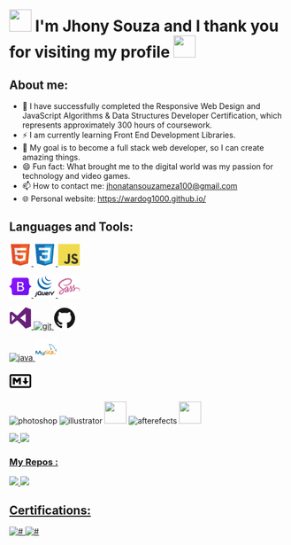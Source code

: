 <h1>
 <img  width="40" height="40" src="https://www.discordianos.com/uploads/monthly_2021_02/c5efb82dcccc7f06ae379bdc9fdf00e3.cropped.gif.4916ab8d670076f628c323c10270c436.gif">
  I'm Jhony Souza and I thank you for visiting my profile
 <img  width="40" height="40" src="https://www.discordianos.com/uploads/monthly_2021_02/c5efb82dcccc7f06ae379bdc9fdf00e3.cropped.gif.4916ab8d670076f628c323c10270c436.gif">
</h1>

<!--<img width="100%" height="650" src="https://cdna.artstation.com/p/assets/images/images/035/693/656/original/gwyneth-balucio-hello-world.gif?1615642877"/>-->

<!--
**WarDog1000/WarDog1000** is a ✨ _special_ ✨ repository because its `README.md` (this file) appears on your GitHub profile.
https://c.tenor.com/f4eKzaPOZUYAAAAM/rz-ds-project.gif
https://c.tenor.com/mGgWY8RkgYMAAAAC/hello-world.gif
https://i.pinimg.com/originals/0c/0d/d1/0c0dd1efb2013a5454fa329d74df617b.gif
https://www.discordianos.com/uploads/monthly_2021_02/c5efb82dcccc7f06ae379bdc9fdf00e3.cropped.gif.4916ab8d670076f628c323c10270c436.gif

Here are some ideas to get you started:

- 🔭 I’m currently working on ...
- 🌱 I’m currently learning ...
- 👯 I’m looking to collaborate on ...
- 🤔 I’m looking for help with ...
- 💬 Ask me about ...
- 📫 How to reach me: ...
- 😄 Pronouns: ...
- ⚡ Fun fact: ...

-->

<h2 align="left">About me:  </h1>

- 🌱 I have successfully completed the Responsive Web Design and JavaScript Algorithms & Data Structures Developer Certification, which represents approximately 300 hours of coursework. 
- ⚡ I am currently learning Front End Development Libraries.
- 💭 My goal is to become a full stack web developer, so I can create amazing things.
- 😄 Fun fact: What brought me to the digital world was my passion for technology and video games.
- 📫 How to contact me: jhonatansouzameza100@gmail.com
- 🌐 Personal website: https://wardog1000.github.io/

<h2 align="left">Languages and Tools:</h2>
    
<a href="https://www.freecodecamp.org/certification/JhonySouza/responsive-web-design" target="_blank"> <img src="https://github.com/devicons/devicon/blob/master/icons/html5/html5-original.svg" alt="html5-certification" width="40" height="40"/> </a>
<a href="https://www.freecodecamp.org/certification/JhonySouza/responsive-web-design" target="_blank"> <img src="https://github.com/devicons/devicon/blob/master/icons/css3/css3-original.svg" alt="css3-certification" width="40" height="40"/> </a>
<a href="https://www.freecodecamp.org/certification/JhonySouza/javascript-algorithms-and-data-structures" target="_blank"> <img src="https://github.com/devicons/devicon/blob/master/icons/javascript/javascript-original.svg" alt="javascript-certification" width="40" height="40"/> </a>

<a href="#"> <img src="https://github.com/devicons/devicon/blob/master/icons/bootstrap/bootstrap-original.svg" alt="bootstrap-certification" width="40" height="40"/> </a>
<a href="#"> <img src="https://github.com/devicons/devicon/blob/master/icons/jquery/jquery-original-wordmark.svg" alt="jquery-certification" width="40" height="40"/> </a>
<a href="#"> <img src="https://github.com/devicons/devicon/blob/master/icons/sass/sass-original.svg" alt="#" width="40" height="40"/> </a>

<!--<a href="https://nodejs.org/es/docs/" target="_blank"> <img src="https://github.com/devicons/devicon/blob/master/icons/nodejs/nodejs-original.svg" alt="nodejs" width="40" height="40"/> </a>
<a href="https://es.reactjs.org/" target="_blank"> <img src="https://github.com/devicons/devicon/blob/master/icons/react/react-original.svg" alt="react" width="40" height="40"/> </a>-->
<a href="https://vscode.dev/" target="_blank"> <img src="https://github.com/devicons/devicon/blob/master/icons/visualstudio/visualstudio-plain.svg" alt="visualstudio" width="40" height="40"/> </a>
<a href="https://git-scm.com/" target="_blank"> <img src="https://www.vectorlogo.zone/logos/git-scm/git-scm-icon.svg" alt="git" width="40" height="40"/> </a>
<a href="https://github.com/WarDog1000" target="_blank"> <img src="https://github.com/devicons/devicon/blob/master/icons/github/github-original.svg" alt="gitHub" width="40" height="40"/> </a>

<a href="https://www.java.com" target="_blank"> <img src="https://cdn.icon-icons.com/icons2/2415/PNG/512/java_original_wordmark_logo_icon_146459.png" alt="java" width="40" height="40"/> </a>
<a href="https://www.mysql.com/" target="_blank"> <img src="https://raw.githubusercontent.com/devicons/devicon/master/icons/mysql/mysql-original-wordmark.svg" alt="mysql" width="40" height="40"/></a>

<a> <img src="https://github.com/devicons/devicon/blob/master/icons/markdown/markdown-original.svg" alt="markdown" width="40" height="40"/> </a>

<a> <img src="https://cdn.icon-icons.com/icons2/1088/PNG/512/1485282157-adobe-photoshop-raster-graphics-editor-cc-creative-cloud_78285.png" alt="photoshop" width="40" height="40"/> </a>
<a> <img src="https://cdn.icon-icons.com/icons2/1088/PNG/512/1485282143-adobe-illustrator-cc-creative-cloud_78298.png" alt="illustrator" width="40" height="40"/> </a>
<a target="_blank"> <img src="https://cdn.icon-icons.com/icons2/1088/PNG/512/1485282164-adobe-lightroom-lr-cc-creative-cloud_78305.png" width="40" height="40"/> </a>
<a> <img src="https://cdn.icon-icons.com/icons2/1088/PNG/512/1485282160-adobe-after-effects-cc-creative-cloud-digital-visual-effects-motion-graphics-and-compositing-application_78299.png" alt="afterefects" width="40" height="40"/> </a>
<a target="_blank"> <img src="https://cdn.icon-icons.com/icons2/1088/PNG/512/1485282149-adobe-premiere-pro-cc-creative-cloud_78301.png" width="40" height="40"/> </a>
 
<!--

<a> <img src="#" alt="#" width="40" height="40"/> </a>

For more devicons: https://github.com/devicons/devicon/tree/master/icons
                   https://icon-icons.com/es/icono/photoshop-adobe-photoshop/1687

https://github.com/devicons/devicon/blob/master/icons/android/android-original.svg 
https://github.com/devicons/devicon/blob/master/icons/androidstudio/androidstudio-original-wordmark.svg
https://github.com/devicons/devicon/blob/master/icons/bootstrap/bootstrap-original.svg
https://github.com/devicons/devicon/blob/master/icons/blender/blender-original.svg
https://github.com/devicons/devicon/blob/master/icons/csharp/csharp-original.svg
https://github.com/devicons/devicon/blob/master/icons/docker/docker-original-wordmark.svg
https://github.com/devicons/devicon/blob/master/icons/illustrator/illustrator-line.svg
https://github.com/devicons/devicon/blob/master/icons/jquery/jquery-original-wordmark.svg
https://github.com/devicons/devicon/blob/master/icons/sass/sass-original.svg
https://github.com/devicons/devicon/blob/master/icons/markdown/markdown-original.svg
https://github.com/devicons/devicon/blob/master/icons/nextjs/nextjs-original-wordmark.svg
https://github.com/devicons/devicon/blob/master/icons/photoshop/photoshop-line.svg
https://github.com/devicons/devicon/blob/master/icons/unity/unity-original.svg
https://github.com/devicons/devicon/blob/master/icons/visualstudio/visualstudio-plain.svg
https://github.com/devicons/devicon/blob/master/icons/unrealengine/unrealengine-original.svg
https://github.com/devicons/devicon/blob/master/icons/oracle/oracle-original.svg
https://github.com/devicons/devicon/blob/master/icons/linux/linux-original.svg
https://github.com/devicons/devicon/blob/master/icons/bash/bash-original.svg
https://github.com/devicons/devicon/blob/master/icons/aftereffects/aftereffects-original.svg
https://github.com/devicons/devicon/blob/master/icons/postgresql/postgresql-original-wordmark.svg
https://github.com/devicons/devicon/blob/master/icons/python/python-original.svg

-->
 
<p align="left">
 <a href="https://github.com/WarDog1000"><img width="400" src="https://github-readme-stats.vercel.app/api/top-langs/?username=WarDog1000&langs_count=10&layout=compact&theme=dracula">
<a href="https://github.com/WarDog1000"><img width="400" src="https://github-readme-stats.vercel.app/api?username=WarDog1000&show_icons=true&theme=dracula">
</p>
      

<h3 align="left">My Repos :</h3>
      
<p align="left">
<a href="https://github.com/WarDog1000/JHotelApp"><img width="400" src="https://github-readme-stats.vercel.app/api/pin/?username=WarDog1000&repo=JHotelApp&langs_count=5&theme=dracula">
<a href="https://github.com/WarDog1000/FreeCodeCamp"><img width="400" src="https://github-readme-stats.vercel.app/api/pin/?username=WarDog1000&repo=FreeCodeCamp&langs_count=5&theme=dracula">
</p>

<h2 align="left">Certifications:</h2>
<a href="https://www.freecodecamp.org/certification/JhonySouza/responsive-web-design"> <img src="https://github.com/WarDog1000/FreeCodeCamp/blob/main/1%20Responsive%20Web%20Design/9%20Responsive%20Web%20Design%20Certification.jpg" alt="#" width="400" height="300"/> </a>
<a href="https://www.freecodecamp.org/certification/JhonySouza/javascript-algorithms-and-data-structures"> <img src="https://github.com/WarDog1000/FreeCodeCamp/blob/main/2%20JavaScript%20Algorithms%20and%20Data%20Structures/1%20JavaScript%20Algorithms%20and%20Data%20Structures%20Certification.jpg" alt="#" width="400" height="300"/> </a>
